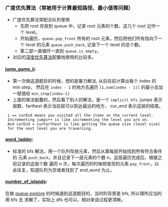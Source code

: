 ### 广度优先算法（常被用于计算最短路径、最小值等问题）

- 广度优先算法常配合队列使用
  + 先把 root 存放到 queue 中，记录 root 元素的个数，这几个 root 记作一个 level。
  + 开始遍历，`queue.pop_front` 所有的 root 元素，然后把他们所有指向下一个 level 的元素 `queue.push_back`, 记录下一个 level 的总个数。
  + 第二部一直循环一直到 `queue.is_empty`。
- 对应的[深度优先算法](./dfs.md)配置栈使用的比较多。

#### [jump_game_ii](../src/exercises/n0045_jump_game_ii.rs):
- 第一次做这道题目的时候，想的是暴力解法, 从后往前计算出每个 index 的 min step，
然后在 `index - 1`  的地方去遍历 `[1,num[index - 1]]` 的最小去加一赋值给 `min_step[index-1]`
- 上面的做法挺蠢的，然后看了别人的解法，是一个 `implicit bfs`.
jumps 表示层数，farthest 表示当前层可以到达最远的地方， cur_end 表示这层的结尾。
```
 i == curEnd means you visited all the items on the current level. 
 Incrementing jumps++ is like incrementing the level you are on. 
 And curEnd = curFarthest is like getting the queue size (level size) 
 for the next level you are traversing.
```

#### [word_ladder](../src/exercises/n0127_word_ladder.rs):

- 标准的 bfs 解法，用一个队列存放元素，然后从第每层开始找到所有符合条件的
元素 `push_back`，并且记录下一层元素的个数 n，这层遍历完成后，根据之前记录的这层个数
遍历 n 次，每次遍历的时候把查完的元素 `pop_front`，以此往复，知道队列为空或者找到了 end_word
为止。


#### [number_of_islands](../src/exercises/n0200_number_of_islands.rs):

在做 [queue explore](https://leetcode.com/explore/learn/card/queue-stack/231/practical-application-queue/1374/) 的时候遇到这道题目的，当时的背景是 bfs, 所以理所应当的用 bfs 去
求解了，实际上 dfs 也可以，相对来说过程更清晰。
